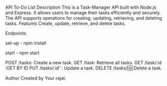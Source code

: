 API To-Do List
Description
This is a Task-Manager API built with Node.js and Express. It allows users to manage their tasks efficiently and securely. The API supports operations for creating, updating, retrieving, and deleting tasks.
Features
Create, update, retrieve, and delete tasks.

Endpoints

set-up - npm install

start - npm start

POST /tasks: Create a new task.
GET /task: Retrieve all tasks.
GET /task/:id  :GET BY ID
PUT /tasks/:id'  : Update a task.
DELETE /tasks/:id: Delete a task.


Author
Created by Your rajat.
